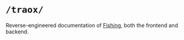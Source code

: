 # `/traox/`
Reverse-engineered documentation of [Fishing](https://www.traox.dev/fish/), both the frontend and backend.

